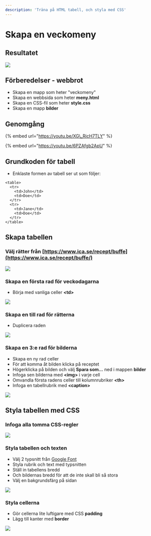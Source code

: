 ```yaml
---
description: 'Träna på HTML tabell, och styla med CSS'
---
```


# Skapa en veckomeny

## Resultatet

![](../.gitbook/assets/image%20%2831%29.png)

## Förberedelser - webbrot

* Skapa en mapp som heter "veckomeny"
* Skapa en webbsida som heter **meny.html**
* Skapa en CSS-fil som heter **style.css**
* Skapa en mapp **bilder**

## Genomgång

{% embed url="https://youtu.be/XG\_RicH7TLY" %}

{% embed url="https://youtu.be/6PZAfgb2ApU" %}

## Grundkoden för tabell

* Enklaste formen av tabell ser ut som följer:

```markup
<table>
  <tr>
    <td>John</td>
    <td>Doe</td>
  </tr>
  <tr>
    <td>Jane</td>
    <td>Doe</td>
  </tr>
</table>
```

## Skapa tabellen

### Välj rätter från [https://www.ica.se/recept/buffe](https://www.ica.se/recept/buffe/)

![](../.gitbook/assets/image%20%2832%29.png)

### Skapa en första rad för veckodagarna

* Börja med vanliga celler **&lt;td&gt;**

![](../.gitbook/assets/image%20%2837%29.png)

### Skapa en till rad för rätterna

* Duplicera raden

![](../.gitbook/assets/image%20%2829%29.png)

### Skapa en 3:e rad för bilderna

* Skapa en ny rad celler
* För att komma åt bilden klicka på receptet 
* Högerklicka på bilden och välj **Spara som...** ned i mappen **bilder**
* Infoga sen bilderna med **&lt;img&gt;** i varje cell
* Omvandla första radens celler till kolumnrubriker **&lt;th&gt;**
* Infoga en tabellrubrik med **&lt;caption&gt;**

![](../.gitbook/assets/image%20%2838%29.png)

## Styla tabellen med CSS

### Infoga alla tomma CSS-regler

![](../.gitbook/assets/image%20%2833%29.png)

### Styla tabellen och texten

* Välj 2 typsnitt från [Google Font](https://fonts.google.com/)
* Styla rubrik och text med typsnitten
* Ställ in tabellens bredd
* Och bildernas bredd för att de inte skall bli så stora
* Välj en bakgrundsfärg på sidan

![](../.gitbook/assets/image%20%2836%29.png)

### Styla cellerna

* Gör cellerna lite luftigare med CSS **padding**
* Lägg till kanter med **border**

![](../.gitbook/assets/image%20%2834%29.png)

